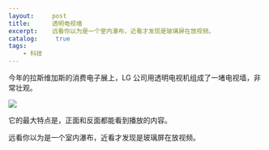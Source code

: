 ```yaml
---
layout:     post
title:      透明电视墙
excerpt:    远看你以为是一个室内瀑布，近看才发现是玻璃屏在放视频。
catalog: 	 true
tags:
    - 科技
---
```

今年的拉斯维加斯的消费电子展上，LG 公司用透明电视机组成了一堵电视墙，非常壮观。

![](https://pic.imgdb.cn/item/66b4c0bed9c307b7e92a8f10.webp)

它的最大特点是，正面和反面都能看到播放的内容。

远看你以为是一个室内瀑布，近看才发现是玻璃屏在放视频。
